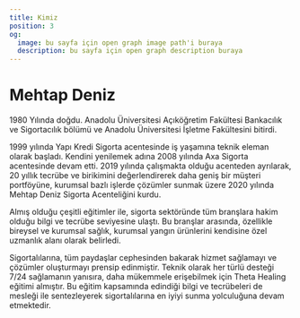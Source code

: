 ```yaml
---
title: Kimiz
position: 3
og:
  image: bu sayfa için open graph image path'i buraya
  description: bu sayfa için open graph description buraya
---
```


# Mehtap Deniz

1980 Yılında doğdu. Anadolu Üniversitesi Açıköğretim Fakültesi Bankacılık ve
Sigortacılık bölümü ve Anadolu Üniversitesi İşletme Fakültesini bitirdi.

1999 yılında Yapı Kredi Sigorta acentesinde iş yaşamına teknik eleman olarak
başladı. Kendini yenilemek adına 2008 yılında Axa Sigorta acentesinde devam
etti. 2019 yılında çalışmakta olduğu acenteden ayrılarak, 20 yıllık tecrübe ve
birikimini değerlendirerek daha geniş bir müşteri portföyüne, kurumsal bazlı
işlerde çözümler sunmak üzere 2020 yılında Mehtap Deniz Sigorta Acenteliğini
kurdu.

Almış olduğu çeşitli eğitimler ile, sigorta sektöründe tüm branşlara hakim
olduğu bilgi ve tecrübe seviyesine ulaştı. Bu branşlar arasında, özellikle
bireysel ve kurumsal sağlık, kurumsal yangın ürünlerini kendisine özel uzmanlık
alanı olarak belirledi.

Sigortalılarına, tüm paydaşlar cephesinden bakarak hizmet sağlamayı ve çözümler
oluşturmayı prensip edinmiştir. Teknik olarak her türlü desteği 7/24 sağlamanın
yanısıra, daha mükemmele erişebilmek için Theta Healing eğitimi almıştır. Bu
eğitim kapsamında edindiği bilgi ve tecrübeleri de mesleği ile sentezleyerek
sigortalılarına en iyiyi sunma yolculuğuna devam etmektedir.
